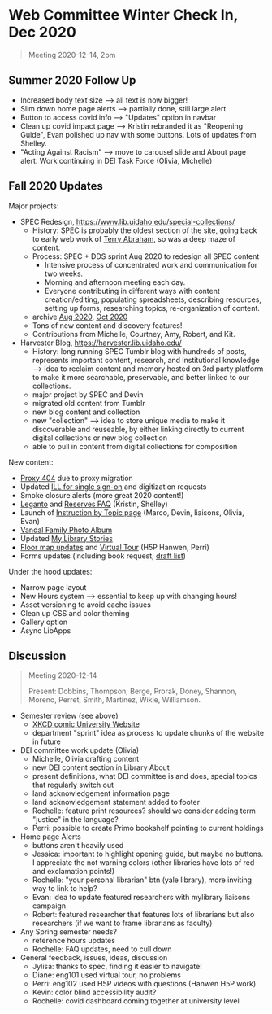 # Web Committee Winter Check In, Dec 2020

> Meeting 2020-12-14, 2pm

## Summer 2020 Follow Up

- Increased body text size --> all text is now bigger!
- Slim down home page alerts --> partially done, still large alert
- Button to access covid info --> "Updates" option in navbar
- Clean up covid impact page --> Kristin rebranded it as "Reopening Guide", Evan polished up nav with some buttons. Lots of updates from Shelley.
- "Acting Against Racism" --> move to carousel slide and About page alert. Work continuing in DEI Task Force (Olivia, Michelle)

## Fall 2020 Updates

Major projects:

- SPEC Redesign, https://www.lib.uidaho.edu/special-collections/
    - History: SPEC is probably the oldest section of the site, going back to early web work of [Terry Abraham](https://www.lib.uidaho.edu/special-collections/t-abraham/), so was a deep maze of content.
    - Process: SPEC + DDS sprint Aug 2020 to redesign all SPEC content
        - Intensive process of concentrated work and communication for two weeks. 
        - Morning and afternoon meeting each day. 
        - Everyone contributing in different ways with content creation/editing, populating spreadsheets, describing resources, setting up forms, researching topics, re-organization of content.
    - archive [Aug 2020](https://web.archive.org/web/20200813195112/https://www.lib.uidaho.edu/special-collections/), [Oct 2020](https://web.archive.org/web/20201022085608/https://www.lib.uidaho.edu/special-collections/)
    - Tons of new content and discovery features!
    - Contributions from Michelle, Courtney, Amy, Robert, and Kit.
- Harvester Blog, https://harvester.lib.uidaho.edu/
    - History: long running SPEC Tumblr blog with hundreds of posts, represents important content, research, and institutional knowledge --> idea to reclaim content and memory hosted on 3rd party platform to make it more searchable, preservable, and better linked to our collections.
    - major project by SPEC and Devin
    - migrated old content from Tumblr 
    - new blog content and collection 
    - new "collection" --> idea to store unique media to make it discoverable and reuseable, by either linking directly to current digital collections or new blog collection
    - able to pull in content from digital collections for composition

New content:

- [Proxy 404](https://www.lib.uidaho.edu/proxy404.html) due to proxy migration
- Updated [ILL for single sign-on](https://www.lib.uidaho.edu/services/ill/) and digitization requests
- Smoke closure alerts (more great 2020 content!)
- [Leganto](https://www.lib.uidaho.edu/services/reserve/leganto.html) and [Reserves FAQ](https://www.lib.uidaho.edu/services/reserve/faq.html) (Kristin, Shelley)
- Launch of [Instruction by Topic page](https://www.lib.uidaho.edu/services/instruction/topics.html) (Marco, Devin, liaisons, Olivia, Evan)
- [Vandal Family Photo Album](https://www.lib.uidaho.edu/vfpa/)
- Updated [My Library Stories](https://www.lib.uidaho.edu/mylibrary/)
- [Floor map updates](https://www.lib.uidaho.edu/about/maps.html) and [Virtual Tour](https://www.lib.uidaho.edu/about/tour.html) (H5P Hanwen, Perri)
- Forms updates (including book request, [draft list](https://github.com/uidaholib/main-web-redesign_draft/blob/master/docs/forms-surveys.md))

Under the hood updates:

- Narrow page layout
- New Hours system --> essential to keep up with changing hours!
- Asset versioning to avoid cache issues
- Clean up CSS and color theming
- Gallery option
- Async LibApps

## Discussion 

> Meeting 2020-12-14
>
> Present: Dobbins, Thompson, Berge, Prorak, Doney, Shannon, Moreno, Perret, Smith, Martinez, Wikle, Williamson.

- Semester review (see above)
    - [XKCD comic University Website](https://xkcd.com/773/)
    - department "sprint" idea as process to update chunks of the website in future 
- DEI committee work update (Olivia)
    - Michelle, Olivia drafting content
    - new DEI content section in Library About
    - present definitions, what DEI committee is and does, special topics that regularly switch out
    - land acknowledgement information page
    - land acknowledgement statement added to footer
    - Rochelle: feature print resources? should we consider adding term "justice" in the language?
    - Perri: possible to create Primo bookshelf pointing to current holdings
- Home page Alerts 
    - buttons aren't heavily used
    - Jessica: important to highlight opening guide, but maybe no buttons. I appreciate the not warning colors (other libraries have lots of red and exclamation points!)
    - Rochelle: "your personal librarian" btn (yale library), more inviting way to link to help?
    - Evan: idea to update featured researchers with mylibrary liaisons campaign
    - Robert: featured researcher that features lots of librarians but also researchers (if we want to frame librarians as faculty)
- Any Spring semester needs?
    - reference hours updates
    - Rochelle: FAQ updates, need to cull down
- General feedback, issues, ideas, discussion
    - Jylisa: thanks to spec, finding it easier to navigate!
    - Diane: eng101 used virtual tour, no problems
    - Perri: eng102 used H5P videos with questions (Hanwen H5P work)
    - Kevin: color blind accessibility audit?
    - Rochelle: covid dashboard coming together at university level
